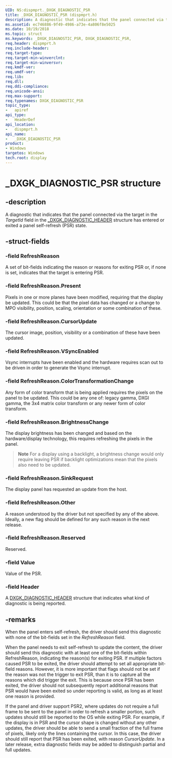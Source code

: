 ```yaml
---
UID: NS:dispmprt._DXGK_DIAGNOSTIC_PSR
title: _DXGK_DIAGNOSTIC_PSR (dispmprt.h)
description: A diagnostic that indicates that the panel connected via the target in the TargetId field in the _DXGK_DIAGNOSTIC_HEADER structure has entered or exited a panel self-refresh (PSR) state.
ms.assetid: ec746886-9f49-4986-a73e-4a806f8e5025
ms.date: 10/19/2018
ms.topic: struct
ms.keywords: _DXGK_DIAGNOSTIC_PSR, DXGK_DIAGNOSTIC_PSR,
req.header: dispmprt.h
req.include-header:
req.target-type:
req.target-min-winverclnt:
req.target-min-winversvr:
req.kmdf-ver:
req.umdf-ver:
req.lib:
req.dll:
req.ddi-compliance:
req.unicode-ansi:
req.max-support:
req.typenames: DXGK_DIAGNOSTIC_PSR
topic_type:
-	apiref
api_type:
-	HeaderDef
api_location:
-	dispmprt.h
api_name:
-	_DXGK_DIAGNOSTIC_PSR
product: 
- Windows
targetos: Windows
tech.root: display
---
```


# _DXGK_DIAGNOSTIC_PSR structure

## -description

A diagnostic that indicates that the panel connected via the target in the *TargetId* field in the [_DXGK_DIAGNOSTIC_HEADER](ns-dispmprt-_dxgk_diagnostic_header.md) structure has entered or exited a panel self-refresh (PSR) state.

## -struct-fields

### -field RefreshReason

A set of bit-fields indicating the reason or reasons for exiting PSR or, if none is set, indicates that the target is entering PSR.

### -field RefreshReason.Present

Pixels in one or more planes have been modified, requiring that the display be updated. This could be that the pixel data has changed or a change to MPO visibility, position, scaling, orientation or some combination of these.

### -field RefreshReason.CursorUpdate

The cursor image, position, visibility or a combination of these have been updated.

### -field RefreshReason.VSyncEnabled

Vsync interrupts have been enabled and the hardware requires scan out to be driven in order to generate the Vsync interrupt.

### -field RefreshReason.ColorTransformationChange

Any form of color transform that is being applied requires the pixels on the panel to be updated. This could be any one of: legacy gamma, DXGI gamma, the 3x4 matrix color transform or any newer form of color transform.

### -field RefreshReason.BrightnessChange

The display brightness has been changed and based on the hardware/display technology, this requires refreshing the pixels in the panel.
>**Note** For a display using a backlight, a brightness change would only require leaving PSR if backlight optimizations mean that the pixels also need to be updated.

### -field RefreshReason.SinkRequest

The display panel has requested an update from the host.

### -field RefreshReason.Other

A reason understood by the driver but not specified by any of the above. Ideally, a new flag should be defined for any such reason in the next release.

### -field RefreshReason.Reserved

Reserved.

### -field Value

Value of the PSR.

### -field Header

A [DXGK_DIAGNOSTIC_HEADER](ns-dispmprt-_dxgk_diagnostic_header.md) structure that indicates what kind of diagnostic is being reported.

## -remarks

When the panel enters self-refresh, the driver should send this diagnostic with none of the bit-fields set in the *RefreshReason* field.

When the panel needs to exit self-refresh to update the content, the driver should send this diagnostic with at least one of the bit-fields within RefreshReason, indicating the reason(s) for exiting PSR. If multiple factors caused PSR to be exited, the driver should attempt to set all appropriate bit-field reasons. However, it is more important that flags should not be set if the reason was not the trigger to exit PSR, than it is to capture all the reasons which did trigger the exit. This is because once PSR has been exited, the driver should not subsequently report additional reasons that PSR would have been exited so under reporting is valid, as long as at least one reason is provided.

If the panel and driver support PSR2, where updates do not require a full frame to be sent to the panel in order to refresh a smaller portion, such updates should still be reported to the OS while exiting PSR. For example, if the display is in PSR and the cursor shape is changed without any other updates, the driver should be able to send a small fraction of the full frame of pixels, likely only the lines containing the cursor. In this case, the driver should still report that PSR has been exited, with reason *CursorUpdate*. In a later release, extra diagnostic fields may be added to distinguish partial and full updates.
